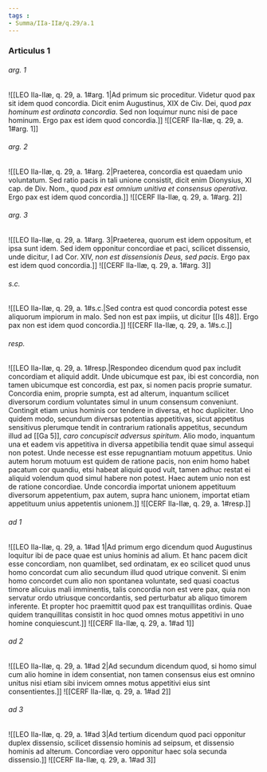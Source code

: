 ```yaml
---
tags : 
- Summa/IIa-IIæ/q.29/a.1
---
```


### Articulus 1

###### arg. 1
![[LEO IIa-IIæ, q. 29, a. 1#arg. 1|Ad primum sic proceditur. Videtur quod pax sit idem quod concordia. Dicit enim Augustinus, XIX de Civ. Dei, quod *pax hominum est ordinata concordia*. Sed non loquimur nunc nisi de pace hominum. Ergo pax est idem quod concordia.]]
![[CERF IIa-IIæ, q. 29, a. 1#arg. 1]]

###### arg. 2
![[LEO IIa-IIæ, q. 29, a. 1#arg. 2|Praeterea, concordia est quaedam unio voluntatum. Sed ratio pacis in tali unione consistit, dicit enim Dionysius, XI cap. de Div. Nom., quod *pax est omnium unitiva et consensus operativa*. Ergo pax est idem quod concordia.]]
![[CERF IIa-IIæ, q. 29, a. 1#arg. 2]]

###### arg. 3
![[LEO IIa-IIæ, q. 29, a. 1#arg. 3|Praeterea, quorum est idem oppositum, et ipsa sunt idem. Sed idem opponitur concordiae et paci, scilicet dissensio, unde dicitur, I ad Cor. XIV, *non est dissensionis Deus, sed pacis*. Ergo pax est idem quod concordia.]]
![[CERF IIa-IIæ, q. 29, a. 1#arg. 3]]

###### s.c.
![[LEO IIa-IIæ, q. 29, a. 1#s.c.|Sed contra est quod concordia potest esse aliquorum impiorum in malo. Sed non est pax impiis, ut dicitur [[Is 48]]. Ergo pax non est idem quod concordia.]]
![[CERF IIa-IIæ, q. 29, a. 1#s.c.]]

###### resp.
![[LEO IIa-IIæ, q. 29, a. 1#resp.|Respondeo dicendum quod pax includit concordiam et aliquid addit. Unde ubicumque est pax, ibi est concordia, non tamen ubicumque est concordia, est pax, si nomen pacis proprie sumatur. Concordia enim, proprie sumpta, est ad alterum, inquantum scilicet diversorum cordium voluntates simul in unum consensum conveniunt. Contingit etiam unius hominis cor tendere in diversa, et hoc dupliciter. Uno quidem modo, secundum diversas potentias appetitivas, sicut appetitus sensitivus plerumque tendit in contrarium rationalis appetitus, secundum illud ad [[Ga 5]], *caro concupiscit adversus spiritum*. Alio modo, inquantum una et eadem vis appetitiva in diversa appetibilia tendit quae simul assequi non potest. Unde necesse est esse repugnantiam motuum appetitus. Unio autem horum motuum est quidem de ratione pacis, non enim homo habet pacatum cor quandiu, etsi habeat aliquid quod vult, tamen adhuc restat ei aliquid volendum quod simul habere non potest. Haec autem unio non est de ratione concordiae. Unde concordia importat unionem appetituum diversorum appetentium, pax autem, supra hanc unionem, importat etiam appetituum unius appetentis unionem.]]
![[CERF IIa-IIæ, q. 29, a. 1#resp.]]

###### ad 1
![[LEO IIa-IIæ, q. 29, a. 1#ad 1|Ad primum ergo dicendum quod Augustinus loquitur ibi de pace quae est unius hominis ad alium. Et hanc pacem dicit esse concordiam, non quamlibet, sed ordinatam, ex eo scilicet quod unus homo concordat cum alio secundum illud quod utrique convenit. Si enim homo concordet cum alio non spontanea voluntate, sed quasi coactus timore alicuius mali imminentis, talis concordia non est vere pax, quia non servatur ordo utriusque concordantis, sed perturbatur ab aliquo timorem inferente. Et propter hoc praemittit quod pax est tranquillitas ordinis. Quae quidem tranquillitas consistit in hoc quod omnes motus appetitivi in uno homine conquiescunt.]]
![[CERF IIa-IIæ, q. 29, a. 1#ad 1]]

###### ad 2
![[LEO IIa-IIæ, q. 29, a. 1#ad 2|Ad secundum dicendum quod, si homo simul cum alio homine in idem consentiat, non tamen consensus eius est omnino unitus nisi etiam sibi invicem omnes motus appetitivi eius sint consentientes.]]
![[CERF IIa-IIæ, q. 29, a. 1#ad 2]]

###### ad 3
![[LEO IIa-IIæ, q. 29, a. 1#ad 3|Ad tertium dicendum quod paci opponitur duplex dissensio, scilicet dissensio hominis ad seipsum, et dissensio hominis ad alterum. Concordiae vero opponitur haec sola secunda dissensio.]]
![[CERF IIa-IIæ, q. 29, a. 1#ad 3]]

